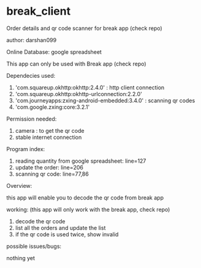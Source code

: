 # break_client
Order details and qr code scanner for break app (check repo)

   author: darshan099
   
   Online Database: google spreadsheet
   
   This app can only be used with Break app (check repo)
   
   Dependecies used:
   
   1. 'com.squareup.okhttp:okhttp:2.4.0' : http client connection
   2. 'com.squareup.okhttp:okhttp-urlconnection:2.2.0'
   3. 'com.journeyapps:zxing-android-embedded:3.4.0' : scanning qr codes
   4. 'com.google.zxing:core:3.2.1'
   
   Permission needed:
   
   1) camera : to get the qr code
   2) stable internet connection
   
   Program index:
   
   1) reading quantity from google spreadsheet: line=127
   2) update the order: line=206
   3) scanning qr code: line=77,86
   
   Overview:
   
   this app will enable you to decode the qr code from break app
   
   working: (this app will only work with the break app, check repo)
   
   1) decode the qr code
   2) list all the orders and update the list
   3) if the qr code is used twice, show invalid
   
   possible issues/bugs:
   
   nothing yet
